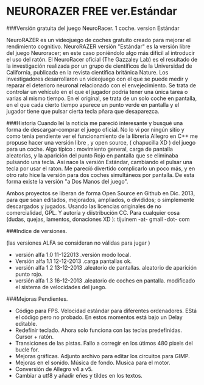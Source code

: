 NEURORAZER FREE ver.Estándar
=============================

###Versión gratuita del juego NeuroRacer. 1 coche. version Estándar

NeuroRAZER es un videojuego de coches gratuito creado para mejorar el rendimiento cognitivo. NeuroRAZER versión "Estándar" es la versión libre del juego Neuroracer; en este caso poniéndolo algo más difícil al introducir el uso del ratón. El NeuroRacer oficial (The Gazzaley Lab) es el resultado de la investigación realizada por un grupo de científicos de la Universidad de California, publicada en la revista científica británica Nature. Los investigadores desarrollaron un videojuego con el que se puede medir y reparar el deterioro neuronal relacionado con el envejecimiento. Se trata de controlar un vehículo en el que el jugador podría tener una única tarea o varias al mismo tiempo. En el original, se trata de un solo coche en pantalla, en el que cada cierto tiempo aparece un punto verde en pantalla y el jugador tiene que pulsar cierta tecla pñara que desaparezca.

###Historia
Cuando leí la noticia me pareció interesante y busqué una forma de descargar-comprar el juego oficial. No lo vi por ningún sitio y como tenía pendiente ver el funcionamiento de la librería Allegro en C++ me propuse hacer una versión libre , y open source, ( chapucilla XD ) del juego para un coche. Algo típico : movimiento general, carga de pantalla aleatorias, y la aparición del punto Rojo en pantalla que se eliminaba pulsando una tecla. Así nace la versión Estándar, cambiando el pulsar una tecla por usar el raton. Me parecíó divertido complicarlo un poco más, y en otro rato hice la versión para dos coches simultáneos por pantalla. De esta forma existe la versión "a Dos Manos del juego".

Ambos proyectos se liberan de forma Open Source en Github en Dic. 2013, para que sean editados, mejorados, ampliados, o divididos; o simplemente descargados y jugados. Usando las licencias originales de no comercialidad, GPL. Y autoría y diistribución CC. Para cualquier cosa (dudas, quejas, lamentos, donaciones XD ): tijuinem -at- gmail -dot- com 

###Indice de versiones.

(las versiones ALFA se consideran no válidas para jugar )

* versión alfa 1.0 11-122013  .versión modo local. 
* Versión alfa 1.1 12-12-2013 .carga pantallas ok.
* versión alfa 1.2 13-12-2013 .aleatorio de pantallas. aleatorio de aparición punto rojo.
* versión alfa 1.3 16-12-2013 .aleatorio de coches en pantalla. modificado el sistema de velocidades del juego.


###Mejoras Pendientes.

* Código para FPS. Velocidad estándar para diferentes ordenadores. EStá el código pero no probado. En estos momentos está bajo un Delay editable. 
* Redefinir teclado. Ahora solo funciona con las teclas predefinidas. Cursor + ratón.
* Transiciones de las pistas. Fallo a corregir en los útimos 480 pixels del bucle for.
* Mejoras gráficas. Adjunto archivo para editar los circuitos para GIMP.
* Mejoras en el sonido. Música de fondo. Musica para el motor. 
* Conversión de Allegro v4 a v5. 
* Cambiar a utf8 y añadir eñes y tildes en los textos.

